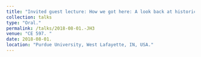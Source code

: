 ```yaml
---
title: "Invited guest lecture: How we got here: A look back at historical motivations and trends shaping the Water Supply in Developing Countries team.  "
collection: talks
type: "Oral."
permalink: /talks/2018-08-01.-JH3
venue: "CE 597. "
date: 2018-08-01.
location: "Purdue University, West Lafayette, IN, USA."
---
```

